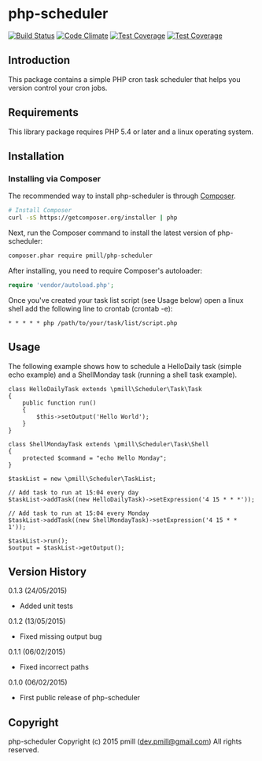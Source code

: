 php-scheduler
============

[![Build Status](https://secure.travis-ci.org/pmill/php-scheduler.svg?branch=master)](http://travis-ci.org/pmill/php-scheduler) [![Code Climate](https://codeclimate.com/github/pmill/php-scheduler/badges/gpa.svg)](https://codeclimate.com/github/pmill/php-scheduler) [![Test Coverage](https://codeclimate.com/github/pmill/php-scheduler/badges/coverage.svg)](https://codeclimate.com/github/pmill/php-scheduler/coverage) [![Test Coverage](https://scrutinizer-ci.com/g/pmill/php-scheduler/badges/quality-score.png?b=master)](https://scrutinizer-ci.com/g/pmill/php-scheduler/)

Introduction
------------

This package contains a simple PHP cron task scheduler that helps you version control your cron jobs.

Requirements
------------

This library package requires PHP 5.4 or later and a linux operating system.

Installation
------------

### Installing via Composer

The recommended way to install php-scheduler is through
[Composer](http://getcomposer.org).

```bash
# Install Composer
curl -sS https://getcomposer.org/installer | php
```

Next, run the Composer command to install the latest version of php-scheduler:

```bash
composer.phar require pmill/php-scheduler
```

After installing, you need to require Composer's autoloader:

```php
require 'vendor/autoload.php';
```

Once you've created your task list script (see Usage below) open a linux shell add the following line to crontab (crontab -e):

    * * * * * php /path/to/your/task/list/script.php
    

Usage
-----

The following example shows how to schedule a HelloDaily task (simple echo example) and a ShellMonday task (running a shell task example).

    class HelloDailyTask extends \pmill\Scheduler\Task\Task
    {
        public function run()
        {
            $this->setOutput('Hello World');
        }
    }
    
    class ShellMondayTask extends \pmill\Scheduler\Task\Shell
    {
        protected $command = "echo Hello Monday";
    }

    $taskList = new \pmill\Scheduler\TaskList;
    
    // Add task to run at 15:04 every day
    $taskList->addTask((new HelloDailyTask)->setExpression('4 15 * * *'));
    
    // Add task to run at 15:04 every Monday
    $taskList->addTask((new ShellMondayTask)->setExpression('4 15 * * 1'));
    
    $taskList->run();
    $output = $taskList->getOutput();


Version History
---------------

0.1.3 (24/05/2015)

*   Added unit tests

0.1.2 (13/05/2015)

*   Fixed missing output bug

0.1.1 (06/02/2015)

*   Fixed incorrect paths

0.1.0 (06/02/2015)

*   First public release of php-scheduler


Copyright
---------

php-scheduler
Copyright (c) 2015 pmill (dev.pmill@gmail.com) 
All rights reserved.

